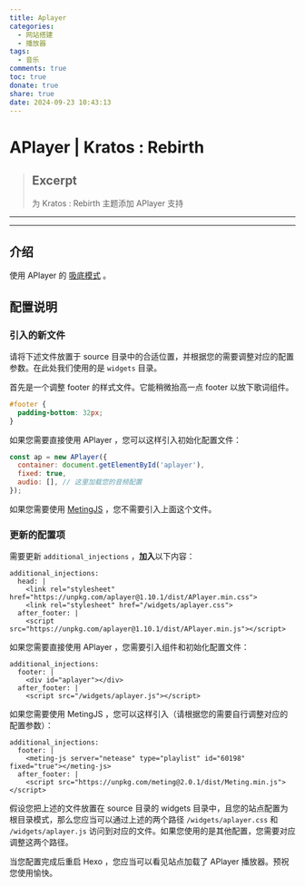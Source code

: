 ```yaml
---
title: Aplayer
categories:
  - 网站搭建
  - 播放器
tags:
  - 音乐
comments: true
toc: true
donate: true
share: true
date: 2024-09-23 10:43:13
---
```


# APlayer | Kratos : Rebirth

> ## Excerpt
> 为 Kratos : Rebirth 主题添加 APlayer 支持

---
___

## 介绍

使用 APlayer 的 [吸底模式](https://aplayer.js.org/#/zh-Hans/?id=%E5%90%B8%E5%BA%95%E6%A8%A1%E5%BC%8F) 。

## 配置说明

### 引入的新文件

请将下述文件放置于 source 目录中的合适位置，并根据您的需要调整对应的配置参数。在此处我们使用的是 `widgets` 目录。

首先是一个调整 footer 的样式文件。它能稍微抬高一点 footer 以放下歌词组件。

```aplayer.css
#footer {
  padding-bottom: 32px;
}
```
如果您需要直接使用 APlayer ，您可以这样引入初始化配置文件：

```aplayer.js
const ap = new APlayer({
  container: document.getElementById('aplayer'),
  fixed: true,
  audio: [], // 这里加载您的音频配置
});
```

如果您需要使用 [MetingJS](https://github.com/metowolf/MetingJS) ，您不需要引入上面这个文件。

### 更新的配置项

需要更新 `additional_injections` ，**加入**以下内容：

```
additional_injections:
  head: |
    <link rel="stylesheet" href="https://unpkg.com/aplayer@1.10.1/dist/APlayer.min.css">
    <link rel="stylesheet" href="/widgets/aplayer.css">
  after_footer: |
    <script src="https://unpkg.com/aplayer@1.10.1/dist/APlayer.min.js"></script>
```

如果您需要直接使用 APlayer ，您需要引入组件和初始化配置文件：

```
additional_injections:
  footer: |
    <div id="aplayer"></div>
  after_footer: |
    <script src="/widgets/aplayer.js"></script>
```

如果您需要使用 MetingJS ，您可以这样引入（请根据您的需要自行调整对应的配置参数）：

```
additional_injections:
  footer: |
    <meting-js server="netease" type="playlist" id="60198" fixed="true"></meting-js>
  after_footer: |
    <script src="https://unpkg.com/meting@2.0.1/dist/Meting.min.js"></script>
```

假设您把上述的文件放置在 source 目录的 widgets 目录中，且您的站点配置为根目录模式，那么您应当可以通过上述的两个路径 `/widgets/aplayer.css` 和 `/widgets/aplayer.js` 访问到对应的文件。如果您使用的是其他配置，您需要对应调整这两个路径。

当您配置完成后重启 Hexo ，您应当可以看见站点加载了 APlayer 播放器。预祝您使用愉快。

